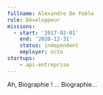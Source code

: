 ```yaml
---
fullname: Alexandre De Pablo
role: Développeur
missions:
  - start: '2017-02-01'
    end: '2020-12-31'
    status: independent
    employer: octo
startups:
    - api-entreprise
---
```


Ah, Biographie ! … Biographie…
